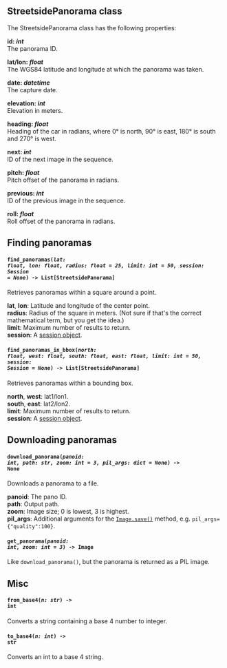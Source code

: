 ## StreetsidePanorama class

The StreetsidePanorama class has the following properties:

**id: *int***  
The panorama ID.

**lat/lon: *float***  
The WGS84 latitude and longitude at which the panorama was taken.

**date: *datetime***  
The capture date.

**elevation: *int***  
Elevation in meters.

**heading: *float***  
Heading of the car in radians, where 0° is north, 90° is east, 180° is south and 270° is west.

**next: *int***  
ID of the next image in the sequence.

**pitch: *float***  
Pitch offset of the panorama in radians.

**previous: *int***  
ID of the previous image in the sequence.

**roll: *float***  
Roll offset of the panorama in radians.


## Finding panoramas

#### <code>find_panoramas(<em>lat: float, lon: float, radius: float = 25, limit: int = 50, session: Session = None</em>) -> List[StreetsidePanorama]</code>
Retrieves panoramas within a square around a point.

**lat**, **lon**: Latitude and longitude of the center point.  
**radius**: Radius of the square in meters. (Not sure if that's the correct mathematical term, but you get the idea.)  
**limit**: Maximum number of results to return.  
**session**: A [session object](https://docs.python-requests.org/en/master/user/advanced/#session-objects).

#### <code>find_panoramas_in_bbox(<em>north: float, west: float, south: float, east: float, limit: int = 50, session: Session = None</em>) -> List[StreetsidePanorama]</code>
Retrieves panoramas within a bounding box.

**north**, **west**: lat1/lon1.  
**south**, **east**: lat2/lon2.  
**limit**: Maximum number of results to return.  
**session**: A [session object](https://docs.python-requests.org/en/master/user/advanced/#session-objects).


## Downloading panoramas

#### <code>download_panorama(<em>panoid: int, path: str, zoom: int = 3, pil_args: dict = None</em>) -> None</code>
Downloads a panorama to a file.

**panoid**: The pano ID.  
**path**: Output path.  
**zoom**: Image size; 0 is lowest, 3 is highest.  
**pil_args**: Additional arguments for the [`Image.save()`](https://pillow.readthedocs.io/en/stable/reference/Image.html#PIL.Image.Image.save) method, e.g. `pil_args={"quality":100}`.

#### <code>get_panorama(<em>panoid: int, zoom: int = 3</em>) -> Image</code>
Like `download_panorama()`, but the panorama is returned as a PIL image.

## Misc

#### <code>from_base4(<em>n: str</em>) -> int</code>
Converts a string containing a base 4 number to integer.

#### <code>to_base4(<em>n: int</em>) -> str</code>
Converts an int to a base 4 string.
